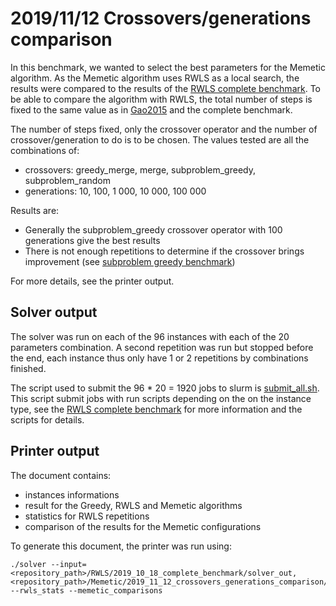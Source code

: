 # 2019/11/12 Crossovers/generations comparison

In this benchmark, we wanted to select the best parameters for the Memetic algorithm. As the Memetic algorithm uses RWLS as a local search, the results were compared to the results of the [RWLS complete benchmark](../../RWLS/2019_10_18_complete_benchmark). To be able to compare the algorithm with RWLS, the total number of steps is fixed to the same value as in [Gao2015](../../References.md) and the complete benchmark.

The number of steps fixed, only the crossover operator and the number of crossover/generation to do is to be chosen. The values tested are all the combinations of:
 - crossovers: greedy_merge, merge, subproblem_greedy, subproblem_random
 - generations: 10, 100, 1 000, 10 000, 100 000

Results are:
 - Generally the subproblem_greedy crossover operator with 100 generations give the best results
 - There is not enough repetitions to determine if the crossover brings improvement (see [subproblem greedy benchmark](../2019_11_14_subproblem_greedy))

For more details, see the printer output.

## Solver output

The solver was run on each of the 96 instances with each of the 20 parameters combination. A second repetition was run but stopped before the end, each instance thus only have 1 or 2 repetitions by combinations finished.

The script used to submit the 96 * 20 = 1920 jobs to slurm is [submit_all.sh](./scripts/submit_all.sh). This script submit jobs with run scripts depending on the on the instance type, see the [RWLS complete benchmark](../../RWLS/2019_10_18_complete_benchmark) for more information and the scripts for details.

## Printer output

The document contains:
- instances informations
- result for the Greedy, RWLS and Memetic algorithms
- statistics for RWLS repetitions
- comparison of the results for the Memetic configurations

To generate this document, the printer was run using:
```
./solver --input=<repository_path>/RWLS/2019_10_18_complete_benchmark/solver_out,<repository_path>/Memetic/2019_11_12_crossovers_generations_comparison/solver_out --rwls_stats --memetic_comparisons
```
